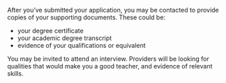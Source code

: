 After you’ve submitted your application, you may be contacted to provide copies of your supporting documents. These could be: 

* your degree certificate
* your academic degree transcript
* evidence of your qualifications or equivalent

You may be invited to attend an interview. Providers will be looking for qualities that would make you a good teacher, and evidence of relevant skills. 
